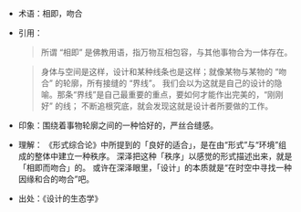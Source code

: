 + 术语：相即，吻合
+ 引用：

  > 所谓 “相即” 是佛教用语，指万物互相包容，与其他事物合为一体存在。


  > 身体与空间是这样，设计和某种线条也是这样；就像某物与某物的 “吻合” 的轮廓，所有接缝的 “界线”。
  我们会以为这就是自己的设计的隐喻。那条“界线”是自己最重要的重点，要如何才能作出完美的，“刚刚好” 的线；
  不断追根究底，就会发现这就是设计者所要做的工作。
  
+ 印象：围绕着事物轮廓之间的一种恰好的，严丝合缝感。
+ 理解：
《形式综合论》中所提到的「良好的适合」，是在由“形式”与“环境”组成的整体中建立一种秩序。
 深泽把这种「秩序」以感觉的形式描述出来，就是「相即而吻合」的。
 或许在深泽眼里，「设计」的本质就是“在时空中寻找一种因缘和合的吻合”吧。
+ 出处：《设计的生态学》
